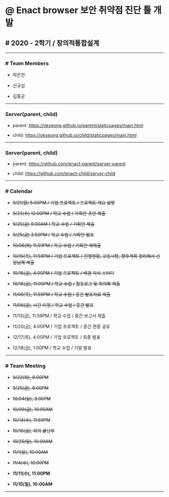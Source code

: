# @ Enact browser 보안 취약점 진단 툴 개발

## # 2020 - 2학기 / 창의적통합설계

---

### # Team Members

* 박은천

* 신규섭

* 김홍균

---
### Server(parent, child)

* parent: https://okseong.github.io/parent/staticpages/main.html

* child: https://okseong.github.io/child/staticpages/main.html

---

### Server(parent, child)

* parent: https://github.com/enact-parent/server-parent

* child: https://github.com/enact-child/server-child

---

### # Calendar

* ~~9/21(월) 5:00PM / 기업 프로젝트 / 프로젝트 개요 설명~~

* ~~9/23(수) 12:00PM / 학교 수업 / 기획안 초안 제출~~

* ~~9/25(금) 9:00AM / 학교 수업 / 기획안 제출~~

* ~~9/25(금) 3:50PM / 학교 수업 / 기확안 발표~~

* ~~10/06(화) 11:59PM / 학교 수업 / 기획안 재제출~~

* ~~10/15(목), 11:59PM / 기업 프로젝트 / 진행현황, 고충사항, 향후계획 정리해서 선임님께 제출~~

* ~~10/16(금), 4:00PM / 기업 프로젝트 / 배경 지식 스터디~~

* ~~10/16(금), 11:00PM / 학교 수업 / 활동로그 및 회의록 제출~~

* ~~11/05(목), 11:59PM / 학교 수업 / 중간 발표자료 제출~~

* ~~11/06(금), 시간 미정 / 학교 수업 / 중간 발표~~

* 11/13(금), 11:59PM / 학교 수업 / 중간 보고서 제출

* 11/20(금), 4:00PM / 기업 프로젝트 / 중간 현황 공유

* 12/17(목), 4:00PM / 기업 프로젝트 / 최종 발표

* 12/18(금), 1:00PM / 학교 수업 / 기말 발표

---

### # Team Meeting

* ~~9/22(화), 8:00PM~~

* ~~9/25(금), 8:00PM~~

* ~~10/04(일), 3:00PM~~

* ~~10/09(금), 10:00AM~~

* ~~10/14(수), 11:59PM~~

* ~~10/16(금), 회의 끝난후~~

* ~~10/25(일), 10:00AM~~

* ~~11/1(일), 10:00AM~~

* ~~11/4(수), 10:00PM~~

* __11/11(수), 11:00PM__

* __11/15(일), 10:00AM__

---
